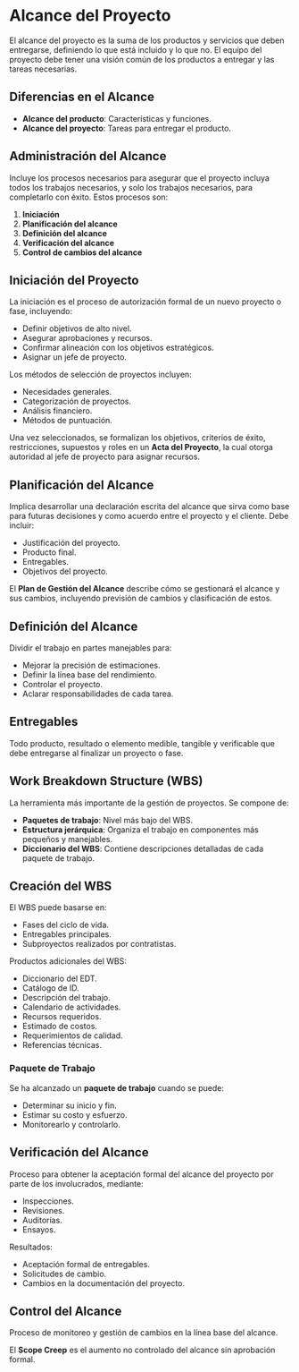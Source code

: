 # Alcance del Proyecto

El alcance del proyecto es la suma de los productos y servicios que deben entregarse, definiendo lo que está incluido y lo que no. El equipo del proyecto debe tener una visión común de los productos a entregar y las tareas necesarias.

## Diferencias en el Alcance
- **Alcance del producto**: Características y funciones.
- **Alcance del proyecto**: Tareas para entregar el producto.

## Administración del Alcance
Incluye los procesos necesarios para asegurar que el proyecto incluya todos los trabajos necesarios, y solo los trabajos necesarios, para completarlo con éxito. Estos procesos son:

1. **Iniciación**
2. **Planificación del alcance**
3. **Definición del alcance**
4. **Verificación del alcance**
5. **Control de cambios del alcance**

## Iniciación del Proyecto
La iniciación es el proceso de autorización formal de un nuevo proyecto o fase, incluyendo:
- Definir objetivos de alto nivel.
- Asegurar aprobaciones y recursos.
- Confirmar alineación con los objetivos estratégicos.
- Asignar un jefe de proyecto.

Los métodos de selección de proyectos incluyen:
- Necesidades generales.
- Categorización de proyectos.
- Análisis financiero.
- Métodos de puntuación.

Una vez seleccionados, se formalizan los objetivos, criterios de éxito, restricciones, supuestos y roles en un **Acta del Proyecto**, la cual otorga autoridad al jefe de proyecto para asignar recursos.

## Planificación del Alcance
Implica desarrollar una declaración escrita del alcance que sirva como base para futuras decisiones y como acuerdo entre el proyecto y el cliente. Debe incluir:
- Justificación del proyecto.
- Producto final.
- Entregables.
- Objetivos del proyecto.

El **Plan de Gestión del Alcance** describe cómo se gestionará el alcance y sus cambios, incluyendo previsión de cambios y clasificación de estos.

## Definición del Alcance
Dividir el trabajo en partes manejables para:
- Mejorar la precisión de estimaciones.
- Definir la línea base del rendimiento.
- Controlar el proyecto.
- Aclarar responsabilidades de cada tarea.

## Entregables
Todo producto, resultado o elemento medible, tangible y verificable que debe entregarse al finalizar un proyecto o fase. 

## Work Breakdown Structure (WBS)
La herramienta más importante de la gestión de proyectos. Se compone de:
- **Paquetes de trabajo**: Nivel más bajo del WBS.
- **Estructura jerárquica**: Organiza el trabajo en componentes más pequeños y manejables.
- **Diccionario del WBS**: Contiene descripciones detalladas de cada paquete de trabajo.

## Creación del WBS
El WBS puede basarse en:
- Fases del ciclo de vida.
- Entregables principales.
- Subproyectos realizados por contratistas.

Productos adicionales del WBS:
- Diccionario del EDT.
- Catálogo de ID.
- Descripción del trabajo.
- Calendario de actividades.
- Recursos requeridos.
- Estimado de costos.
- Requerimientos de calidad.
- Referencias técnicas.

### Paquete de Trabajo
Se ha alcanzado un **paquete de trabajo** cuando se puede:
- Determinar su inicio y fin.
- Estimar su costo y esfuerzo.
- Monitorearlo y controlarlo.

## Verificación del Alcance
Proceso para obtener la aceptación formal del alcance del proyecto por parte de los involucrados, mediante:
- Inspecciones.
- Revisiones.
- Auditorías.
- Ensayos.

Resultados:
- Aceptación formal de entregables.
- Solicitudes de cambio.
- Cambios en la documentación del proyecto.

## Control del Alcance
Proceso de monitoreo y gestión de cambios en la línea base del alcance. 

El **Scope Creep** es el aumento no controlado del alcance sin aprobación formal.

